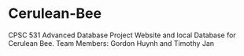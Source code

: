 # Cerulean-Bee
CPSC 531 Advanced Database Project
Website and local Database for Cerulean Bee.
Team Members: Gordon Huynh and Timothy Jan
